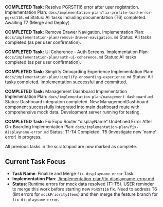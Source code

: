 **COMPLETED Task:** Resolve PGRST116 error after user registration.
Implementation Plan: `docs/implementation-plan/fix-profile-load-error-pgrst116.md`
Status: All tasks including documentation (T6) completed. Awaiting T7 (Merge and Deploy).

**COMPLETED Task:** Remove Drawer Navigation.
Implementation Plan: `docs/implementation-plan/remove-drawer-navigation.md`
Status: All tasks completed (as per user confirmation).

**COMPLETED Task:** UI Coherence - Auth Screens.
Implementation Plan: `docs/implementation-plan/auth-ui-coherence.md`
Status: All tasks completed (as per user confirmation).

**COMPLETED Task:** Simplify Onboarding Experience
Implementation Plan: `docs/implementation-plan/simplify-onboarding-experience.md`
Status: All tasks completed. Implementation successful and committed.

**COMPLETED Task:** Management Dashboard Implementation
Implementation Plan: `docs/implementation-plan/management-dashboard.md`
Status: Dashboard integration completed. New ManagementDashboard component successfully integrated into main dashboard route with comprehensive mock data. Development server running for testing.

**COMPLETED Task:** Fix Expo Router "displayName" Undefined Error After On-Boarding
Implementation Plan: `docs/implementation-plan/fix-displayname-error.md`
Status: T1-T4 Completed. T5 (Investigate new 'name' error) in progress.

All previous tasks in the scratchpad are now marked as complete.
## Current Task Focus

- **Task Name**: Finalize and Merge `fix-displayname-error` Task
- **Implementation Plan**: [./implementation-plan/fix-displayname-error.md](./implementation-plan/fix-displayname-error.md)
- **Status**: Runtime errors for mock data resolved (T1-T5). USER reminder to merge this work before starting new `PGRST116` fix. Need to address T6 (lint errors for `mockPriorityItems`) and then merge the feature branch for `fix-displayname-error`.

<!-- Add new task references above this line -->
